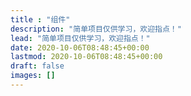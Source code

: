 ```yaml
---
title : "组件"
description: "简单项目仅供学习，欢迎指点！"
lead: "简单项目仅供学习，欢迎指点！"
date: 2020-10-06T08:48:45+00:00
lastmod: 2020-10-06T08:48:45+00:00
draft: false
images: []
---
```

